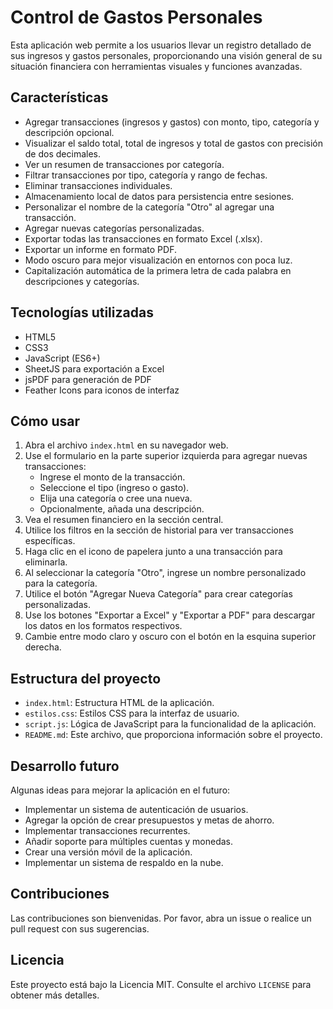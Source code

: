 # Control de Gastos Personales

Esta aplicación web permite a los usuarios llevar un registro detallado de sus ingresos y gastos personales, proporcionando una visión general de su situación financiera con herramientas visuales y funciones avanzadas.

## Características

- Agregar transacciones (ingresos y gastos) con monto, tipo, categoría y descripción opcional.
- Visualizar el saldo total, total de ingresos y total de gastos con precisión de dos decimales.
- Ver un resumen de transacciones por categoría.
- Filtrar transacciones por tipo, categoría y rango de fechas.
- Eliminar transacciones individuales.
- Almacenamiento local de datos para persistencia entre sesiones.
- Personalizar el nombre de la categoría "Otro" al agregar una transacción.
- Agregar nuevas categorías personalizadas.
- Exportar todas las transacciones en formato Excel (.xlsx).
- Exportar un informe en formato PDF.
- Modo oscuro para mejor visualización en entornos con poca luz.
- Capitalización automática de la primera letra de cada palabra en descripciones y categorías.

## Tecnologías utilizadas

- HTML5
- CSS3
- JavaScript (ES6+)
- SheetJS para exportación a Excel
- jsPDF para generación de PDF
- Feather Icons para iconos de interfaz

## Cómo usar

1. Abra el archivo `index.html` en su navegador web.
2. Use el formulario en la parte superior izquierda para agregar nuevas transacciones:
   - Ingrese el monto de la transacción.
   - Seleccione el tipo (ingreso o gasto).
   - Elija una categoría o cree una nueva.
   - Opcionalmente, añada una descripción.
3. Vea el resumen financiero en la sección central.
4. Utilice los filtros en la sección de historial para ver transacciones específicas.
5. Haga clic en el icono de papelera junto a una transacción para eliminarla.
6. Al seleccionar la categoría "Otro", ingrese un nombre personalizado para la categoría.
7. Utilice el botón "Agregar Nueva Categoría" para crear categorías personalizadas.
8. Use los botones "Exportar a Excel" y "Exportar a PDF" para descargar los datos en los formatos respectivos.
9. Cambie entre modo claro y oscuro con el botón en la esquina superior derecha.

## Estructura del proyecto

- `index.html`: Estructura HTML de la aplicación.
- `estilos.css`: Estilos CSS para la interfaz de usuario.
- `script.js`: Lógica de JavaScript para la funcionalidad de la aplicación.
- `README.md`: Este archivo, que proporciona información sobre el proyecto.

## Desarrollo futuro

Algunas ideas para mejorar la aplicación en el futuro:

- Implementar un sistema de autenticación de usuarios.
- Agregar la opción de crear presupuestos y metas de ahorro.
- Implementar transacciones recurrentes.
- Añadir soporte para múltiples cuentas y monedas.
- Crear una versión móvil de la aplicación.
- Implementar un sistema de respaldo en la nube.

## Contribuciones

Las contribuciones son bienvenidas. Por favor, abra un issue o realice un pull request con sus sugerencias.

## Licencia

Este proyecto está bajo la Licencia MIT. Consulte el archivo `LICENSE` para obtener más detalles.
